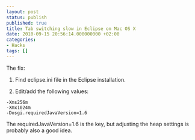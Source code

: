 ```yaml
---
layout: post
status: publish
published: true
title: Tab switching slow in Eclipse on Mac OS X
date: 2010-09-15 20:56:14.000000000 +02:00
categories:
- Hacks
tags: []
---
```

The fix:

1. Find eclipse.ini file in the Eclipse installation.

2. Edit/add the following values:

```
-Xms256m
-Xmx1024m
-Dosgi.requiredJavaVersion=1.6
```

The requiredJavaVersion=1.6 is the key, but adjusting the heap settings is probably also a good idea.
